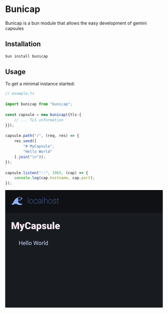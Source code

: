 # Bunicap

Bunicap is a bun module that allows the easy development of gemini capsules

## Installation
```sh
bun install bunicap
```

## Usage

To get a minimal instance started:

```ts
// example.ts

import bunicap from "bunicap";

const capsule = new bunicap({tls:{
	// ... TLS information
}});

capsule.path("/", (req, res) => {
	res.send([
		"# MyCapsule",
		"Hello World"
	].join("\n"));
});

capsule.listen("::", 1965, (cap) => {
	console.log(cap.hostname, cap.port);
});
```

![localhost	MyCapsule	Hello World](./assets/image.png)